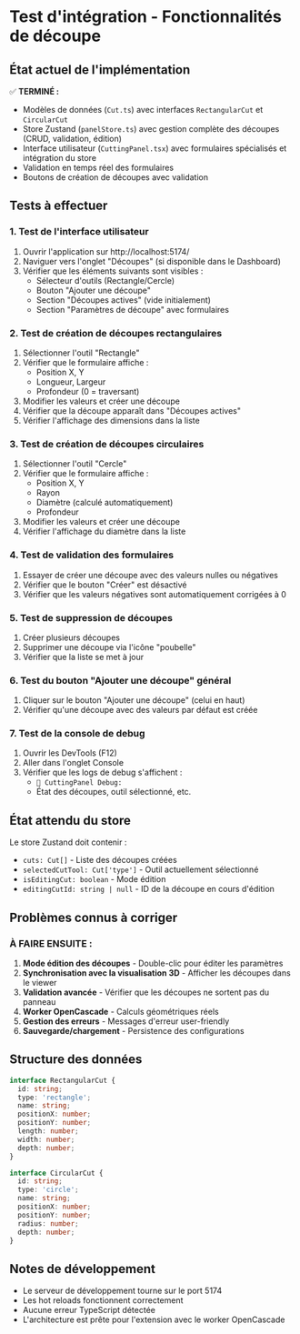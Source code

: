 # Test d'intégration - Fonctionnalités de découpe

## État actuel de l'implémentation

✅ **TERMINÉ :**
- Modèles de données (`Cut.ts`) avec interfaces `RectangularCut` et `CircularCut`
- Store Zustand (`panelStore.ts`) avec gestion complète des découpes (CRUD, validation, édition)
- Interface utilisateur (`CuttingPanel.tsx`) avec formulaires spécialisés et intégration du store
- Validation en temps réel des formulaires
- Boutons de création de découpes avec validation

## Tests à effectuer

### 1. Test de l'interface utilisateur
1. Ouvrir l'application sur http://localhost:5174/
2. Naviguer vers l'onglet "Découpes" (si disponible dans le Dashboard)
3. Vérifier que les éléments suivants sont visibles :
   - Sélecteur d'outils (Rectangle/Cercle)
   - Bouton "Ajouter une découpe" 
   - Section "Découpes actives" (vide initialement)
   - Section "Paramètres de découpe" avec formulaires

### 2. Test de création de découpes rectangulaires
1. Sélectionner l'outil "Rectangle"
2. Vérifier que le formulaire affiche :
   - Position X, Y
   - Longueur, Largeur
   - Profondeur (0 = traversant)
3. Modifier les valeurs et créer une découpe
4. Vérifier que la découpe apparaît dans "Découpes actives"
5. Vérifier l'affichage des dimensions dans la liste

### 3. Test de création de découpes circulaires
1. Sélectionner l'outil "Cercle"
2. Vérifier que le formulaire affiche :
   - Position X, Y
   - Rayon
   - Diamètre (calculé automatiquement)
   - Profondeur
3. Modifier les valeurs et créer une découpe
4. Vérifier l'affichage du diamètre dans la liste

### 4. Test de validation des formulaires
1. Essayer de créer une découpe avec des valeurs nulles ou négatives
2. Vérifier que le bouton "Créer" est désactivé
3. Vérifier que les valeurs négatives sont automatiquement corrigées à 0

### 5. Test de suppression de découpes
1. Créer plusieurs découpes
2. Supprimer une découpe via l'icône "poubelle"
3. Vérifier que la liste se met à jour

### 6. Test du bouton "Ajouter une découpe" général
1. Cliquer sur le bouton "Ajouter une découpe" (celui en haut)
2. Vérifier qu'une découpe avec des valeurs par défaut est créée

### 7. Test de la console de debug
1. Ouvrir les DevTools (F12)
2. Aller dans l'onglet Console
3. Vérifier que les logs de debug s'affichent :
   - `🔧 CuttingPanel Debug:`
   - État des découpes, outil sélectionné, etc.

## État attendu du store

Le store Zustand doit contenir :
- `cuts: Cut[]` - Liste des découpes créées
- `selectedCutTool: Cut['type']` - Outil actuellement sélectionné
- `isEditingCut: boolean` - Mode édition
- `editingCutId: string | null` - ID de la découpe en cours d'édition

## Problèmes connus à corriger

### À FAIRE ENSUITE :
1. **Mode édition des découpes** - Double-clic pour éditer les paramètres
2. **Synchronisation avec la visualisation 3D** - Afficher les découpes dans le viewer
3. **Validation avancée** - Vérifier que les découpes ne sortent pas du panneau
4. **Worker OpenCascade** - Calculs géométriques réels
5. **Gestion des erreurs** - Messages d'erreur user-friendly
6. **Sauvegarde/chargement** - Persistence des configurations

## Structure des données

```typescript
interface RectangularCut {
  id: string;
  type: 'rectangle';
  name: string;
  positionX: number;
  positionY: number;
  length: number;
  width: number;
  depth: number;
}

interface CircularCut {
  id: string;
  type: 'circle';
  name: string;
  positionX: number;
  positionY: number;
  radius: number;
  depth: number;
}
```

## Notes de développement

- Le serveur de développement tourne sur le port 5174
- Les hot reloads fonctionnent correctement
- Aucune erreur TypeScript détectée
- L'architecture est prête pour l'extension avec le worker OpenCascade
